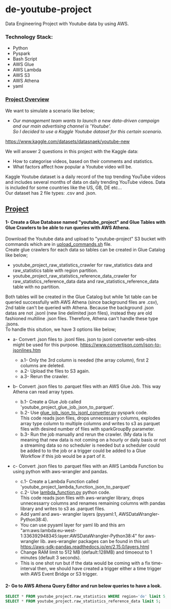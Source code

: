 # de-youtube-project
Data Engineering Project with Youtube data by using AWS.

### Technology Stack:
* Python
* Pyspark
* Bash Script
* AWS Glue
* AWS Lambda
* AWS S3
* AWS Athena
* yaml

### <ins>Project Overview
We want to simulate a scenario like below;

* *Our management team wants to launch a new data-driven campaign and our main advertising channel is 'Youtube'.<br>
So I decided to use a Kaggle Youtube dataset for this certain scenario.*

https://www.kaggle.com/datasets/datasnaek/youtube-new

We will answer 2 questions in this project with the Kaggle data:
* How to categorise videos, based on their comments and statistics.
* What factors affect how popular a Youtube video will be.

Kaggle Youtube dataset is a daily record of the top trending YouTube videos and includes several months of data on daily trending YouTube videos. Data is included for some countries like the US, GB, DE etc... <br>
Our dataset has 2 file types: .csv and .json.


## <ins>Project
#### 1- Create a Glue Database named "youtube_project" and Glue Tables with Glue Crawlers to be able to run queries with AWS Athena.
Download the Youtube data and upload to "youtube-project" S3 bucket with commands which are in [upload_commands.sh](https://github.com/erensakarya/de-youtube-project/blob/main/upload_commands.sh) file.<br>
Create glue crawlers for each data so tables can be created in Glue Catalog like below;
* youtube_project_raw_statistics_crawler for raw_statistics data and raw_statistics table with region partition.
* youtube_project_raw_statistics_reference_data_crawler for raw_statistics_reference_data data and raw_statistics_reference_data table with no partition.

Both tables will be created in the Glue Catalog but while 1st table can be queried successfully with AWS Athena (since background files are .csv), 2nd table can't be queried with Athena. Because the background .json datas are not .jsonl (new line delimited json files), instead they are old fashioned multiline .json files. Therefore, Athena can't handle these type .jsons.<br>
To handle this sitution, we have 3 options like below;
* a- Convert .json files to .jsonl files. json to jsonl converter web-sites might be used for this purpose. https://www.convertjson.com/json-to-jsonlines.htm <br>
	* a.1- Only the 3rd column is needed (the array column), first 2 columns are deleted. <br>
	* a.2- Upload the files to S3 again. <br>
	* a.3- Rerun the crawler.

* b- Convert .json files to .parquet files with an AWS Glue Job. This way Athena can read array types. <br>
	* b.1- Create a Glue Job called 'youtube_project_glue_job_json_to_parquet'. <br>
	* b.2- Use [glue_job_json_to_jsonl_converter.py](https://github.com/erensakarya/de-youtube-project/blob/main/json_to_jsonl_converters/glue_job/glue_job_json_to_jsonl_converter.py) pyspark code.<br>
 	This code reads json files, drops unnecessarry columns, explodes array type column to multiple columns and writes to s3 as parquet files with desired number of files with 	sparkGroupBy parameter. <br>
  	* b.3- Run the job manually and rerun the crawler. (My data is fix meaning that new data is not coming on a hourly or daily basis or not a streaming data so no scheduler is 	needed but a scheduler could be added to to the job or a trigger could be added to a Glue Workflow if this job would be a part of it.

* c- Convert .json files to .parquet files with an AWS Lambda Function bu using python with aws-wrangler and pandas. <br>
	* c.1- Create a Lambda Function called 'youtube_project_lambda_function_json_to_parquet' <br>
	* c.2- Use [lambda_function.py](https://github.com/erensakarya/de-youtube-project/blob/main/json_to_jsonl_converters/lambda_function/lambda_function.py) python code. <br>
  	This code reads json files with aws-wrangler library, drops unnecessarry columns and renames remaining columns with pandas library and writes to s3 as .parquet files.
	* Add yaml and aws- wrangler layers (pyyaml:1, AWSDataWrangler-Python38:4). <br>
 	* You can use pyyaml layer for yaml lib and this arn "arn:aws:lambda:eu-west-1:336392948345:layer:AWSDataWrangler-Python38:4" for aws-wrangler lib.
   	aws-wrangler packages can be found in this url: https://aws-sdk-pandas.readthedocs.io/en/2.15.0/layers.html <br>
	* Change RAM limit to 512 MB (default:128MB) and timoeout to 1 minutes (default 3 seconds). <br>
	* This is one shot run but if the data would be coming with a fix time-interval then, we should have created a trigger either a time trigger with AWS Event Bridge or S3 	trigger.
 
 #### 2- Go to AWS Athena Query Editor and run below queries to have a look.
   ```sql
   SELECT * FROM youtube_project.raw_statistics WHERE region='de' limit 5;
   SELECT * FROM youtube_project.raw_statistics_reference_data limit 5;
   ```
   

